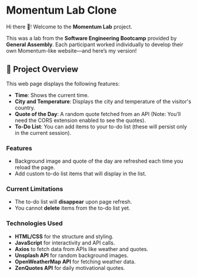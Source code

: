 # Momentum Lab Clone

Hi there 👋! Welcome to the **Momentum Lab** project.

This was a lab from the **Software Engineering Bootcamp** provided by **General Assembly**. Each participant worked individually to develop their own Momentum-like website—and here’s my version!


## 📜 Project Overview

This web page displays the following features:

- **Time**: Shows the current time.
- **City and Temperature**: Displays the city and temperature of the visitor's country.
- **Quote of the Day**: A random quote fetched from an API (Note: You’ll need the CORS extension enabled to see the quotes).
- **To-Do List**: You can add items to your to-do list (these will persist only in the current session).

### Features

- Background image and quote of the day are refreshed each time you reload the page.
- Add custom to-do list items that will display in the list.

### Current Limitations

- The to-do list will **disappear** upon page refresh.
- You cannot **delete** items from the to-do list yet.
  
### Technologies Used

- **HTML/CSS** for the structure and styling.
- **JavaScript** for interactivity and API calls.
- **Axios** to fetch data from APIs like weather and quotes.
- **Unsplash API** for random background images.
- **OpenWeatherMap API** for fetching weather data.
- **ZenQuotes API** for daily motivational quotes.


